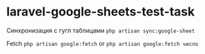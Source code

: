 ﻿# laravel-google-sheets-test-task

Синхронизация с гугл таблицами `php artisan sync:google-sheet`

Fetch `php artisan google:fetch` or `php artisan google:fetch число`
